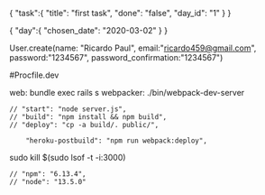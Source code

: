 {
	"task":{
		"title": "first task",
		"done": "false",
		"day_id": "1"
	}
}

{
	"day":{
		"chosen_date": "2020-03-02"
	}
}

User.create(name: "Ricardo Paul", email:"ricardo459@gmail.com", password:"1234567", password_confirmation:"1234567")

#Procfile.dev

web: bundle exec rails s
webpacker: ./bin/webpack-dev-server


    // "start": "node server.js",
    // "build": "npm install && npm build",
    // "deploy": "cp -a build/. public/",

	    "heroku-postbuild": "npm run webpack:deploy",

sudo kill $(sudo lsof -t -i:3000)

    // "npm": "6.13.4",
    // "node": "13.5.0"